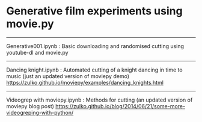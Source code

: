 # Generative film experiments using movie.py</b>

--------------------------------------------------------

Generative001.ipynb :
Basic downloading and randomised cutting using youtube-dl and movie.py

--------------------------------------------------------

Dancing knight.ipynb :
Automated cutting of a knight dancing in time to music (just an updated version of moviepy demo)
https://zulko.github.io/moviepy/examples/dancing_knights.html

--------------------------------------------------------

Videogrep with moviepy.ipynb :
Methods for cutting (an updated version of moviepy blog post)
https://zulko.github.io/blog/2014/06/21/some-more-videogreping-with-python/
